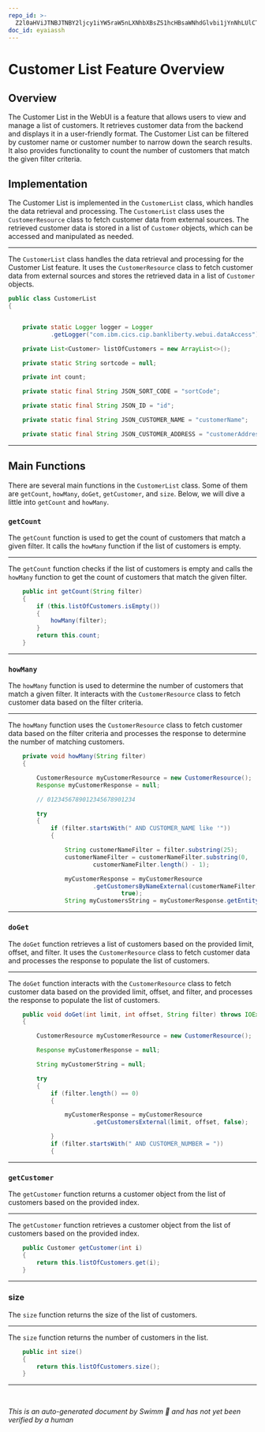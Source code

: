 ```yaml
---
repo_id: >-
  Z2l0aHViJTNBJTNBY2ljcy1iYW5raW5nLXNhbXBsZS1hcHBsaWNhdGlvbi1jYnNhLUlCTS1EZW1vJTNBJTNBU3dpbW0tRGVtbw==
doc_id: eyaiassh
---
```

# Customer List Feature Overview

## Overview

The Customer List in the WebUI is a feature that allows users to view and manage a list of customers. It retrieves customer data from the backend and displays it in a user-friendly format. The Customer List can be filtered by customer name or customer number to narrow down the search results. It also provides functionality to count the number of customers that match the given filter criteria.

## Implementation

The Customer List is implemented in the <SwmToken path="src/webui/src/main/java/com/ibm/cics/cip/bankliberty/webui/data_access/CustomerList.java" pos="25:4:4" line-data="public class CustomerList">`CustomerList`</SwmToken> class, which handles the data retrieval and processing. The <SwmToken path="src/webui/src/main/java/com/ibm/cics/cip/bankliberty/webui/data_access/CustomerList.java" pos="25:4:4" line-data="public class CustomerList">`CustomerList`</SwmToken> class uses the <SwmToken path="src/webui/src/main/java/com/ibm/cics/cip/bankliberty/webui/data_access/CustomerList.java" pos="70:1:1" line-data="		CustomerResource myCustomerResource = new CustomerResource();">`CustomerResource`</SwmToken> class to fetch customer data from external sources. The retrieved customer data is stored in a list of <SwmToken path="src/webui/src/main/java/com/ibm/cics/cip/bankliberty/webui/data_access/CustomerList.java" pos="32:5:5" line-data="	private List&lt;Customer&gt; listOfCustomers = new ArrayList&lt;&gt;();">`Customer`</SwmToken> objects, which can be accessed and manipulated as needed.

<SwmSnippet path="/src/webui/src/main/java/com/ibm/cics/cip/bankliberty/webui/data_access/CustomerList.java" line="25">

---

The <SwmToken path="src/webui/src/main/java/com/ibm/cics/cip/bankliberty/webui/data_access/CustomerList.java" pos="25:4:4" line-data="public class CustomerList">`CustomerList`</SwmToken> class handles the data retrieval and processing for the Customer List feature. It uses the <SwmToken path="src/webui/src/main/java/com/ibm/cics/cip/bankliberty/webui/data_access/CustomerList.java" pos="70:1:1" line-data="		CustomerResource myCustomerResource = new CustomerResource();">`CustomerResource`</SwmToken> class to fetch customer data from external sources and stores the retrieved data in a list of <SwmToken path="src/webui/src/main/java/com/ibm/cics/cip/bankliberty/webui/data_access/CustomerList.java" pos="32:5:5" line-data="	private List&lt;Customer&gt; listOfCustomers = new ArrayList&lt;&gt;();">`Customer`</SwmToken> objects.

```java
public class CustomerList
{


	private static Logger logger = Logger
			.getLogger("com.ibm.cics.cip.bankliberty.webui.dataAccess");

	private List<Customer> listOfCustomers = new ArrayList<>();

	private static String sortcode = null;

	private int count;

	private static final String JSON_SORT_CODE = "sortCode";

	private static final String JSON_ID = "id";

	private static final String JSON_CUSTOMER_NAME = "customerName";

	private static final String JSON_CUSTOMER_ADDRESS = "customerAddress";
```

---

</SwmSnippet>

## Main Functions

There are several main functions in the <SwmToken path="src/webui/src/main/java/com/ibm/cics/cip/bankliberty/webui/data_access/CustomerList.java" pos="25:4:4" line-data="public class CustomerList">`CustomerList`</SwmToken> class. Some of them are <SwmToken path="src/webui/src/main/java/com/ibm/cics/cip/bankliberty/webui/data_access/CustomerList.java" pos="57:5:5" line-data="	public int getCount(String filter)">`getCount`</SwmToken>, <SwmToken path="src/webui/src/main/java/com/ibm/cics/cip/bankliberty/webui/data_access/CustomerList.java" pos="61:1:1" line-data="			howMany(filter);">`howMany`</SwmToken>, <SwmToken path="src/webui/src/main/java/com/ibm/cics/cip/bankliberty/webui/data_access/CustomerList.java" pos="149:5:5" line-data="	public void doGet(int limit, int offset, String filter) throws IOException">`doGet`</SwmToken>, <SwmToken path="src/webui/src/main/java/com/ibm/cics/cip/bankliberty/webui/data_access/CustomerList.java" pos="288:5:5" line-data="	public Customer getCustomer(int i)">`getCustomer`</SwmToken>, and <SwmToken path="src/webui/src/main/java/com/ibm/cics/cip/bankliberty/webui/data_access/CustomerList.java" pos="294:5:5" line-data="	public int size()">`size`</SwmToken>. Below, we will dive a little into <SwmToken path="src/webui/src/main/java/com/ibm/cics/cip/bankliberty/webui/data_access/CustomerList.java" pos="57:5:5" line-data="	public int getCount(String filter)">`getCount`</SwmToken> and <SwmToken path="src/webui/src/main/java/com/ibm/cics/cip/bankliberty/webui/data_access/CustomerList.java" pos="61:1:1" line-data="			howMany(filter);">`howMany`</SwmToken>.

### <SwmToken path="src/webui/src/main/java/com/ibm/cics/cip/bankliberty/webui/data_access/CustomerList.java" pos="57:5:5" line-data="	public int getCount(String filter)">`getCount`</SwmToken>

The <SwmToken path="src/webui/src/main/java/com/ibm/cics/cip/bankliberty/webui/data_access/CustomerList.java" pos="57:5:5" line-data="	public int getCount(String filter)">`getCount`</SwmToken> function is used to get the count of customers that match a given filter. It calls the <SwmToken path="src/webui/src/main/java/com/ibm/cics/cip/bankliberty/webui/data_access/CustomerList.java" pos="61:1:1" line-data="			howMany(filter);">`howMany`</SwmToken> function if the list of customers is empty.

<SwmSnippet path="/src/webui/src/main/java/com/ibm/cics/cip/bankliberty/webui/data_access/CustomerList.java" line="57">

---

The <SwmToken path="src/webui/src/main/java/com/ibm/cics/cip/bankliberty/webui/data_access/CustomerList.java" pos="57:5:5" line-data="	public int getCount(String filter)">`getCount`</SwmToken> function checks if the list of customers is empty and calls the <SwmToken path="src/webui/src/main/java/com/ibm/cics/cip/bankliberty/webui/data_access/CustomerList.java" pos="61:1:1" line-data="			howMany(filter);">`howMany`</SwmToken> function to get the count of customers that match the given filter.

```java
	public int getCount(String filter)
	{
		if (this.listOfCustomers.isEmpty())
		{
			howMany(filter);
		}
		return this.count;
	}
```

---

</SwmSnippet>

### <SwmToken path="src/webui/src/main/java/com/ibm/cics/cip/bankliberty/webui/data_access/CustomerList.java" pos="61:1:1" line-data="			howMany(filter);">`howMany`</SwmToken>

The <SwmToken path="src/webui/src/main/java/com/ibm/cics/cip/bankliberty/webui/data_access/CustomerList.java" pos="61:1:1" line-data="			howMany(filter);">`howMany`</SwmToken> function is used to determine the number of customers that match a given filter. It interacts with the <SwmToken path="src/webui/src/main/java/com/ibm/cics/cip/bankliberty/webui/data_access/CustomerList.java" pos="70:1:1" line-data="		CustomerResource myCustomerResource = new CustomerResource();">`CustomerResource`</SwmToken> class to fetch customer data based on the filter criteria.

<SwmSnippet path="/src/webui/src/main/java/com/ibm/cics/cip/bankliberty/webui/data_access/CustomerList.java" line="67">

---

The <SwmToken path="src/webui/src/main/java/com/ibm/cics/cip/bankliberty/webui/data_access/CustomerList.java" pos="67:5:5" line-data="	private void howMany(String filter)">`howMany`</SwmToken> function uses the <SwmToken path="src/webui/src/main/java/com/ibm/cics/cip/bankliberty/webui/data_access/CustomerList.java" pos="70:1:1" line-data="		CustomerResource myCustomerResource = new CustomerResource();">`CustomerResource`</SwmToken> class to fetch customer data based on the filter criteria and processes the response to determine the number of matching customers.

```java
	private void howMany(String filter)
	{

		CustomerResource myCustomerResource = new CustomerResource();
		Response myCustomerResponse = null;

		// 0123456789012345678901234

		try
		{
			if (filter.startsWith(" AND CUSTOMER_NAME like '"))
			{

				String customerNameFilter = filter.substring(25);
				customerNameFilter = customerNameFilter.substring(0,
						customerNameFilter.length() - 1);

				myCustomerResponse = myCustomerResource
						.getCustomersByNameExternal(customerNameFilter, 0, 0,
								true);
				String myCustomersString = myCustomerResponse.getEntity()
```

---

</SwmSnippet>

### <SwmToken path="src/webui/src/main/java/com/ibm/cics/cip/bankliberty/webui/data_access/CustomerList.java" pos="149:5:5" line-data="	public void doGet(int limit, int offset, String filter) throws IOException">`doGet`</SwmToken>

The <SwmToken path="src/webui/src/main/java/com/ibm/cics/cip/bankliberty/webui/data_access/CustomerList.java" pos="149:5:5" line-data="	public void doGet(int limit, int offset, String filter) throws IOException">`doGet`</SwmToken> function retrieves a list of customers based on the provided limit, offset, and filter. It uses the <SwmToken path="src/webui/src/main/java/com/ibm/cics/cip/bankliberty/webui/data_access/CustomerList.java" pos="70:1:1" line-data="		CustomerResource myCustomerResource = new CustomerResource();">`CustomerResource`</SwmToken> class to fetch customer data and processes the response to populate the list of customers.

<SwmSnippet path="/src/webui/src/main/java/com/ibm/cics/cip/bankliberty/webui/data_access/CustomerList.java" line="149">

---

The <SwmToken path="src/webui/src/main/java/com/ibm/cics/cip/bankliberty/webui/data_access/CustomerList.java" pos="149:5:5" line-data="	public void doGet(int limit, int offset, String filter) throws IOException">`doGet`</SwmToken> function interacts with the <SwmToken path="src/webui/src/main/java/com/ibm/cics/cip/bankliberty/webui/data_access/CustomerList.java" pos="152:1:1" line-data="		CustomerResource myCustomerResource = new CustomerResource();">`CustomerResource`</SwmToken> class to fetch customer data based on the provided limit, offset, and filter, and processes the response to populate the list of customers.

```java
	public void doGet(int limit, int offset, String filter) throws IOException
	{

		CustomerResource myCustomerResource = new CustomerResource();

		Response myCustomerResponse = null;

		String myCustomerString = null;

		try
		{
			if (filter.length() == 0)
			{

				myCustomerResponse = myCustomerResource
						.getCustomersExternal(limit, offset, false);

			}
			if (filter.startsWith(" AND CUSTOMER_NUMBER = "))
			{
```

---

</SwmSnippet>

### <SwmToken path="src/webui/src/main/java/com/ibm/cics/cip/bankliberty/webui/data_access/CustomerList.java" pos="288:5:5" line-data="	public Customer getCustomer(int i)">`getCustomer`</SwmToken>

The <SwmToken path="src/webui/src/main/java/com/ibm/cics/cip/bankliberty/webui/data_access/CustomerList.java" pos="288:5:5" line-data="	public Customer getCustomer(int i)">`getCustomer`</SwmToken> function returns a customer object from the list of customers based on the provided index.

<SwmSnippet path="/src/webui/src/main/java/com/ibm/cics/cip/bankliberty/webui/data_access/CustomerList.java" line="288">

---

The <SwmToken path="src/webui/src/main/java/com/ibm/cics/cip/bankliberty/webui/data_access/CustomerList.java" pos="288:5:5" line-data="	public Customer getCustomer(int i)">`getCustomer`</SwmToken> function retrieves a customer object from the list of customers based on the provided index.

```java
	public Customer getCustomer(int i)
	{
		return this.listOfCustomers.get(i);
	}
```

---

</SwmSnippet>

### size

The <SwmToken path="src/webui/src/main/java/com/ibm/cics/cip/bankliberty/webui/data_access/CustomerList.java" pos="294:5:5" line-data="	public int size()">`size`</SwmToken> function returns the size of the list of customers.

<SwmSnippet path="/src/webui/src/main/java/com/ibm/cics/cip/bankliberty/webui/data_access/CustomerList.java" line="294">

---

The <SwmToken path="src/webui/src/main/java/com/ibm/cics/cip/bankliberty/webui/data_access/CustomerList.java" pos="294:5:5" line-data="	public int size()">`size`</SwmToken> function returns the number of customers in the list.

```java
	public int size()
	{
		return this.listOfCustomers.size();
	}
```

---

</SwmSnippet>

&nbsp;

*This is an auto-generated document by Swimm 🌊 and has not yet been verified by a human*

<SwmMeta version="3.0.0" repo-id="Z2l0aHViJTNBJTNBY2ljcy1iYW5raW5nLXNhbXBsZS1hcHBsaWNhdGlvbi1jYnNhLUlCTS1EZW1vJTNBJTNBU3dpbW0tRGVtbw==" repo-name="cics-banking-sample-application-cbsa-IBM-Demo"></SwmMeta>
